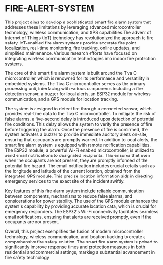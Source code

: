 # FIRE-ALERT-SYSTEM
This project aims to develop a sophisticated smart fire alarm system that addresses these limitations by leveraging advanced microcontroller technology, wireless communication, and GPS capabilities.The advent of Internet of Things (IoT) technology has revolutionized the approach to fire safety. IoT-enabled fire alarm systems provide accurate fire point localization, real-time monitoring, fire tracking, online updates, and simplified maintenance. Various research efforts have focused on integrating wireless communication technologies into indoor fire protection systems. 

The core of this smart fire alarm system is built around the Tiva C microcontroller, which is renowned for its performance and versatility in embedded systems. The Tiva C microcontroller serves as the primary processing unit, interfacing with various components including a fire detection sensor, a buzzer for local alerts, an ESP32 module for wireless communication, and a GPS module for location tracking.

The system is designed to detect fire through a connected sensor, which provides real-time data to the Tiva C microcontroller. To mitigate the risk of false alarms, a five-second delay is introduced upon detection of potential fire conditions. This delay allows the system to verify the presence of fire before triggering the alarm. Once the presence of fire is confirmed, the system activates a buzzer to provide immediate auditory alerts on-site, ensuring that occupants are promptly warned.
In addition to local alerts, the smart fire alarm system is equipped with remote notification capabilities. The ESP32 module, a powerful Wi-Fi enabled microcontroller, is utilized to send email notifications to designated recipients. This ensures that even when the occupants are not present, they are promptly informed of the potential fire hazard. The email notification includes crucial details such as the longitude and latitude of the current location, obtained from the integrated GPS module. This precise location information aids in directing emergency services to the exact site of the incident swiftly.

Key features of this fire alarm system include reliable communication between components, mechanisms to reduce false alarms, and considerations for power stability. The use of the GPS module enhances the system's capability by providing accurate location data, which is crucial for emergency responders. The ESP32's Wi-Fi connectivity facilitates seamless email notifications, ensuring that alerts are received promptly, even if the occupants are not present.

Overall, this project exemplifies the fusion of modern microcontroller technology, wireless communication, and location tracking to create a comprehensive fire safety solution. The smart fire alarm system is poised to significantly improve response times and protection measures in both residential and commercial settings, marking a substantial advancement in fire safety technology
